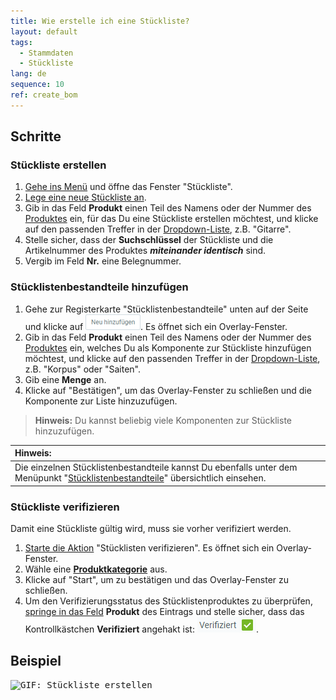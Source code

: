 ```yaml
---
title: Wie erstelle ich eine Stückliste?
layout: default
tags:
  - Stammdaten
  - Stückliste
lang: de
sequence: 10
ref: create_bom
---
```


## Schritte

### Stückliste erstellen
1. [Gehe ins Menü](Menu) und öffne das Fenster "Stückliste".
1. [Lege eine neue Stückliste an](Neuer_Datensatz_Fenster_Webui).
1. Gib in das Feld **Produkt** einen Teil des Namens oder der Nummer des [Produktes](NeuesProdukt) ein, für das Du eine Stückliste erstellen möchtest, und klicke auf den passenden Treffer in der <a href="Keyboard_Shortcuts_Liste#dropdown" title="Dynamisches Suchfeld (Autocomplete)">Dropdown-Liste</a>, z.B. "Gitarre".
1. Stelle sicher, dass der **Suchschlüssel** der Stückliste und die Artikelnummer des Produktes ***miteinander identisch*** sind.
1. Vergib im Feld **Nr.** eine Belegnummer.

### Stücklistenbestandteile hinzufügen
1. Gehe zur Registerkarte "Stücklistenbestandteile" unten auf der Seite und klicke auf !["Neu hinzufügen"](assets/Neu_hinzufuegen_Button.png). Es öffnet sich ein Overlay-Fenster.
1. Gib in das Feld **Produkt** einen Teil des Namens oder der Nummer des [Produktes](NeuesProdukt) ein, welches Du als Komponente zur Stückliste hinzufügen möchtest, und klicke auf den passenden Treffer in der <a href="Keyboard_Shortcuts_Liste#dropdown" title="Dynamisches Suchfeld (Autocomplete)">Dropdown-Liste</a>, z.B. "Korpus" oder "Saiten".
1. Gib eine **Menge** an.
1. Klicke auf "Bestätigen", um das Overlay-Fenster zu schließen und die Komponente zur Liste hinzuzufügen.
 >**Hinweis:** Du kannst beliebig viele Komponenten zur Stückliste hinzuzufügen.

| **Hinweis:** |
| :--- |
| Die einzelnen Stücklistenbestandteile kannst Du ebenfalls unter dem Menüpunkt "[Stücklistenbestandteile](Menu)" übersichtlich einsehen. |

### Stückliste verifizieren
Damit eine Stückliste gültig wird, muss sie vorher verifiziert werden.

1. [Starte die Aktion](AktionStarten#aktionsmenue) "Stücklisten verifizieren". Es öffnet sich ein Overlay-Fenster.
1. Wähle eine [**Produktkategorie**](NeueProduktkategorie) aus.
1. Klicke auf "Start", um zu bestätigen und das Overlay-Fenster zu schließen.
1. Um den Verifizierungsstatus des Stücklistenproduktes zu überprüfen, [springe in das Feld](Springezu) **Produkt** des Eintrags und stelle sicher, dass das Kontrollkästchen **Verifiziert** angehakt ist: ![Verifiziert='Y'](assets/Stueckliste_Produkt_verifiziert.png).

## Beispiel
<kbd><img src="assets/Stueckliste_erstellen.gif" alt="GIF: Stückliste erstellen"></kbd>

